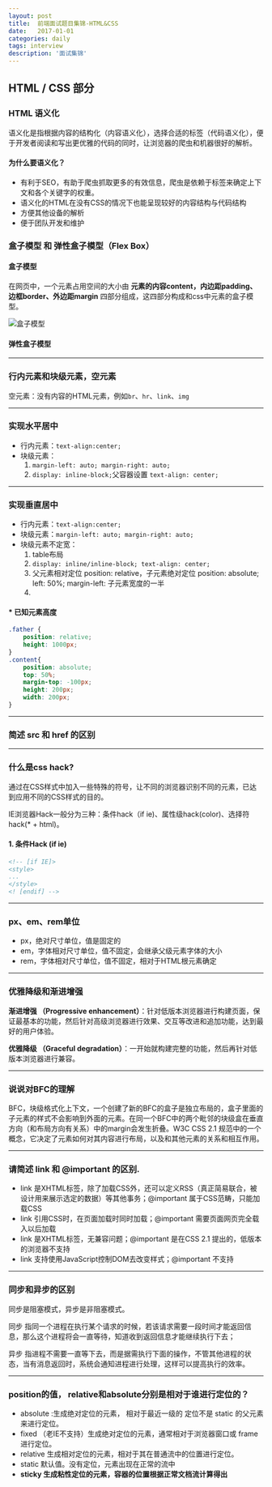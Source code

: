 ```yaml
---
layout: post
title:  前端面试题目集锦-HTML&CSS
date:   2017-01-01
categories: daily
tags: interview
description: '面试集锦'
---
```


## HTML / CSS 部分

### HTML 语义化

语义化是指根据内容的结构化（内容语义化），选择合适的标签（代码语义化），便于开发者阅读和写出更优雅的代码的同时，让浏览器的爬虫和机器很好的解析。

#### 为什么要语义化？
+ 有利于SEO，有助于爬虫抓取更多的有效信息，爬虫是依赖于标签来确定上下文和各个关键字的权重。
+ 语义化的HTML在没有CSS的情况下也能呈现较好的内容结构与代码结构
+ 方便其他设备的解析
+ 便于团队开发和维护

### 盒子模型 和 弹性盒子模型（Flex Box）

#### 盒子模型

在网页中，一个元素占用空间的大小由 <b>元素的内容content，内边距padding、边框border、外边距margin</b> 
四部分组成，这四部分构成和css中元素的盒子模型。

![盒子模型](../images/hzmx.jpg)

#### 弹性盒子模型

-----

### 行内元素和块级元素，空元素

空元素：没有内容的HTML元素，例如`br`、`hr`、`link`、`img` 

-----

### 实现水平居中

* 行内元素：`text-align:center;`
* 块级元素：
    1. `margin-left: auto; margin-right: auto;`
    2. `display: inline-block;`父容器设置 `text-align: center;`

-----

### 实现垂直居中

* 行内元素：`text-align:center;`
* 块级元素：`margin-left: auto; margin-right: auto;`
* 块级元素不定宽：
    1. table布局
    2. `display: inline/inline-block; text-align: center;`
    3. 父元素相对定位 position: relative，子元素绝对定位 position: absolute; left: 
    50%; margin-left: 子元素宽度的一半
    4. 
  
#### * 已知元素高度
``` css
.father {
    position: relative;
    height: 1000px;
}
.content{
    position: absolute;
    top: 50%;
    margin-top: -100px;
    height: 200px;
    width: 200px;
}
```

-----

### 简述 src 和 href 的区别


-----

### 什么是css hack?

通过在CSS样式中加入一些特殊的符号，让不同的浏览器识别不同的元素，已达到应用不同的CSS样式的目的。

IE浏览器Hack一般分为三种：条件hack（if ie)、属性级hack(color)、选择符hack(* + html)。

#### 1. 条件Hack (if ie)

``` html
<!-- [if IE]>
<style>
...
</style>
<! [endif] -->
```

-----

### px、em、rem单位

+ px，绝对尺寸单位，值是固定的
+ em，字体相对尺寸单位，值不固定，会继承父级元素字体的大小
+ rem，字体相对尺寸单位，值不固定，相对于HTML根元素确定

-----

### 优雅降级和渐进增强

__渐进增强 （Progressive enhancement）__：针对低版本浏览器进行构建页面，保证最基本的功能，然后针对高级浏览器进行效果、交互等改进和追加功能，达到最好的用户体验。

__优雅降级 （Graceful degradation）__：一开始就构建完整的功能，然后再针对低版本浏览器进行兼容。

-----

### 说说对BFC的理解

BFC，块级格式化上下文，一个创建了新的BFC的盒子是独立布局的，盒子里面的子元素的样式不会影响到外面的元素。在同一个BFC中的两个毗邻的块级盒在垂直方向（和布局方向有关系）中的margin会发生折叠。W3C CSS 2.1 规范中的一个概念，它决定了元素如何对其内容进行布局，以及和其他元素的关系和相互作用。

-----

### 请简述 __link__ 和 __@important__ 的区别.

+ link 是XHTML标签，除了加载CSS外，还可以定义RSS（真正简易联合，被设计用来展示选定的数据）等其他事务；@important 属于CSS范畴，只能加载CSS
+ link 引用CSS时，在页面加载时同时加载；@important 需要页面网页完全载入以后加载
+ link 是XHTML标签，无兼容问题；@important 是在CSS 2.1 提出的，低版本的浏览器不支持
+ link 支持使用JavaScript控制DOM去改变样式；@important 不支持

-----

### 同步和异步的区别

同步是阻塞模式，异步是非阻塞模式。

同步 指同一个进程在执行某个请求的时候，若该请求需要一段时间才能返回信息，那么这个进程将会一直等待，知道收到返回信息才能继续执行下去；

异步 指进程不需要一直等下去，而是据需执行下面的操作，不管其他进程的状态，当有消息返回时，系统会通知进程进行处理，这样可以提高执行的效率。

-----

### position的值， relative和absolute分别是相对于谁进行定位的？

+ absolute :生成绝对定位的元素， 相对于最近一级的 定位不是 static 的父元素来进行定位。
+ fixed （老IE不支持）生成绝对定位的元素，通常相对于浏览器窗口或 frame 进行定位。
+ relative 生成相对定位的元素，相对于其在普通流中的位置进行定位。
+ static 默认值。没有定位，元素出现在正常的流中
+ __sticky 生成粘性定位的元素，容器的位置根据正常文档流计算得出__